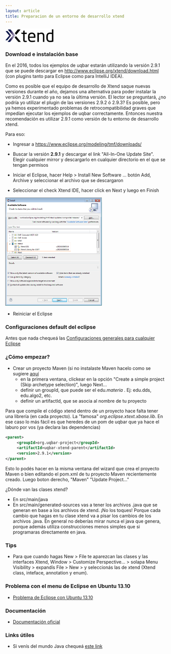 ```yaml
---
layout: article
title: Preparacion de un entorno de desarrollo xtend
---
```


<img src="/img/wiki/Xtend-logo.png" height="30%" width="30%">

### Download e instalación base

En el 2016, todos los ejemplos de uqbar estarán utilizando la versión 2.9.1 que se puede descargar en <http://www.eclipse.org/xtend/download.html> (con plugins tanto para Eclipse como para IntelliJ IDEA).

Como es posible que el equipo de desarrollo de Xtend saque nuevas versiones durante el año, dejamos una alternativa para poder instalar la versión 2.9.1 cuando ya no sea la última versión. El lector se preguntará, ¿no podría yo utilizar el plugin de las versiones 2.9.2 ó 2.9.3? Es posible, pero ya hemos experimentado problemas de retrocompatibilidad graves que impedían ejecutar los ejemplos de uqbar correctamente. Entonces nuestra recomendación es utilizar 2.9.1 como versión de tu entorno de desarrollo xtend.

Para eso:

* Ingresar a <https://www.eclipse.org/modeling/tmf/downloads/>

<!-- -->

-   Buscar la versión **2.9.1** y descargar el link "All-In-One Update Site". Elegir cualquier mirror y descargarlo en cualquier directorio en el que se tengan permisos

<!-- -->

* Iniciar el Eclipse, hacer Help &gt; Install New Software ... botón Add, Archive y seleccionar el archivo que se descargaron

<!-- -->

* Seleccionar el check Xtend IDE, hacer click en Next y luego en Finish

<img src="/img/wiki/Xtend-installation.png" height="60%" width="60%">

* Reiniciar el Eclipse

### Configuraciones default del eclipse

Antes que nada chequeá las [Configuraciones generales para cualquier Eclipse](configuraciones-generales-para-cualquier-eclipse.html)

### ¿Cómo empezar?

*  Crear un proyecto Maven (si no instalaste Maven hacelo como se sugiere [aquí](guia-de-instalacion-de-maven.html)
    * en la primera ventana, clickear en la opción "Create a simple project (Skip archetype selection)", luego Next...
    * definir un groupId, que puede ser el edu.*materia* . Ej: edu.dds, edu.algo2, etc.
    * definir un artifactId, que se asocia al nombre de tu proyecto

Para que compile el código xtend dentro de un proyecto hace falta tener una librería (en cada proyecto). La "famosa" *org.eclipse.xtext.xbase.lib*. En ese caso lo más fácil es que heredes de un pom de uqbar que ya hace el laburo por vos (ya declara las dependencias)

```xml
<parent>
     <groupId>org.uqbar-project</groupId>
     <artifactId>uqbar-xtend-parent</artifactId>
     <version>2.9.1</version>
</parent>
```

Esto lo podés hacer en la misma ventana del wizard que crea el proyecto Maven o bien editando el pom.xml de tu proyecto Maven recientemente creado. Luego boton derecho, "Maven" "Update Project..."

¿Dónde van las clases xtend?

* En src/main/java
* En src/main/generated-sources vas a tener los archivos .java que se generan en base a los archivos de xtend. ¡No los toques! Porque cada cambio que hagas en tu clase xtend va a pisar los cambios de los archivos .java. En general no deberías mirar nunca el java que genera, porque además utiliza construcciones menos simples que si programaras directamente en java.

### Tips

* Para que cuando hagas New &gt; File te aparezcan las clases y las interfaces Xtend, Window &gt; Customize Perspective... &gt; solapa Menu Visibility &gt; expandís File > New &gt; y seleccionás las de xtend (Xtend class, inteface, annotation y enum).

### Problema con el menu de Eclipse en Ubuntu 13.10

* [Problema de Eclipse con Ubuntu 13.10](problema-de-eclipse-con-ubuntu-13-10.html)

### Documentación

* [Documentación oficial](http://www.eclipse.org/xtend/documentation.html)

### Links útiles

* Si venís del mundo Java chequeá [este link](http://jnario.org/org/jnario/jnario/documentation/20FactsAboutXtendSpec.html)

